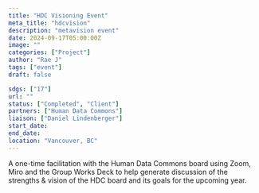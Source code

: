 ```yaml
---
title: "HDC Visioning Event"
meta_title: "hdcvision"
description: "metavision event"
date: 2024-09-17T05:00:00Z
image: ""
categories: ["Project"]
author: "Rae J"
tags: ["event"]
draft: false

sdgs: ["17"]
url: ""
status: ["Completed", "Client"]
partners: ["Human Data Commons"]
liaison: ["Daniel Lindenberger"]
start_date:
end_date:
location: "Vancouver, BC"
---
```


A one-time facilitation with the Human Data Commons board using Zoom, Miro and the Group Works Deck to help generate discussion of the strengths & vision of the HDC board and its goals for the upcoming year.
